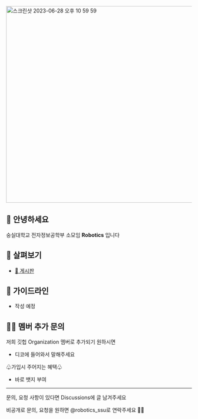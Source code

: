 <img width="534" alt="스크린샷 2023-06-28 오후 10 59 59" src="https://github.com/Robotics-official/.github/assets/137298920/458f0bb8-c1a7-4371-92c3-98d7ad042a0a">


## 👋 안녕하세요

숭실대학교 전자정보공학부 소모임 **Robotics** 입니다


## 👀 살펴보기
- [💬 게시판](https://github.com/orgs/Robotics-official/discussions)

## 🌈 가이드라인
- 작성 예정


## 👩‍💻 멤버 추가 문의

저희 깃헙 Organization 멤버로 추가되기 원하시면
 - 디코에 들어와서 말해주세요

♧가입시 주어지는 혜택♧
- 바로 뱃지 부여


------------

문의, 요청 사항이 있다면 Discussions에 글 남겨주세요

비공개로 문의, 요청을 원하면 @robotics_ssu로 연락주세요 🏄‍♂️

